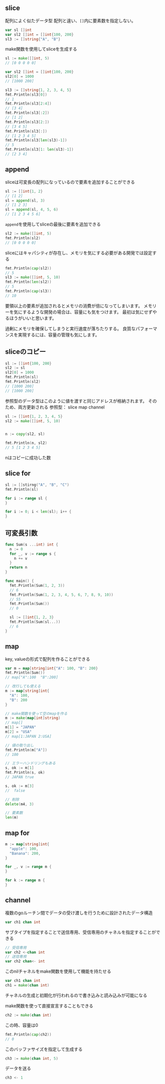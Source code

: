 ## slice
配列によく似たデータ型
配列と違い、`[]`内に要素数を指定しない。

```go
var sl []int
var sl2 []int = []int{100, 200}
sl3 := []string{"A", "B"}
```

make関数を使用してsliceを生成する

```go
sl := make([]int, 5)
// [0 0 0 0 0]

var sl2 []int = []int{100, 200}
sl2[0] = 1000
// [1000 200]

sl3 := []string{1, 2, 3, 4, 5}
fmt.Println(sl3[0])
// 1
fmt.Println(sl3[2:4])
// [3 4]
fmt.Println(sl3[:2])
// [1 2]
fmt.Println(sl3[2:])
// [3 4 5]
fmt.Println(sl3[:])
// [1 2 3 4 5]
fmt.Println(sl3[len(sl3)-1])
// 5
fmt.Println(sl3[1: len(sl3)-1])
// [2 3 4]
```

## append
sliceは可変長の配列になっているので要素を追加することができる

```go
sl := []int{1, 2}
// [1 2]
sl = append(sl, 3)
// [1 2 3]
sl = append(sl, 4, 5, 6)
// [1 2 3 4 5 6]
```

`append`を使用してsliceの最後に要素を追加できる

```go
sl2 := make([]int, 5)
fmt.Println(sl2)
// [0 0 0 0 0]
```

sliceにはキャパシティが存在し、メモリを気にする必要がある開発では設定する
```go
fmt.Println(cap(sl2))
// 5
sl3 := make([]int, 5, 10)
fmt.Println(len(sl2))
// 5
fmt.Println(cap(sl3))
// 10
```

要領以上の要素が追加されるとメモリの消費が倍になってしまいます。
メモリーを気にするような開発の場合は、容量にも気をつけます。
最初は気にせずやるほうがいいと思います。

過剰にメモリを確保してしまうと実行速度が落ちたりする。
良質なパフォーマンスを実現するには、容量の管理も気にします。

## sliceのコピー

```go
sl := []int{100, 200}
sl2 := sl
sl2[0] = 1000
fmt.Println(sl)
fmt.Println(sl2)
// [1000 200]
// [1000 200]
```

参照型のデータ型はこのように値を渡すと同じアドレスが格納されます。
そのため、両方更新される
参照型： slice map channel

```go
sl := []int{1, 2, 3, 4, 5}
sl2 := make([]int, 5, 10)


n := copy(sl2, sl)

fmt.Println(n, sl2)
// 5 [1 2 3 4 5]
```

nはコピーに成功した数

## slice for

```go
sl := []stirng("A", "B", "C")
fmt.Println(sl)

for i := range sl {
}

for i := 0; i < len(sl); i++ {
}


```

## 可変長引数

```go
func Sum(s ...int) int {
  n := 0
  for _, v := range s {
    n += v
  }
  return n
}

func main() {
  fmt.Println(Sum(1, 2, 3))
  // 6
  fmt.Println(Sum(1, 2, 3, 4, 5, 6, 7, 8, 9, 10))
  // 55
  fmt.Println(Sum())
  // 0

  sl := []int{1, 2, 3}
  fmt.Println(Sum(sl...))
  // 6
}
```

## map
key, valueの形式で配列を作ることができる

```go
var m = map[string]int{"A": 100, "B": 200}
fmt.Println(Sum())
// map["A":100  "B":200]

// 改行しても使える
m := map[string]int{
  "A": 100,
  "B": 200
}

// make関数を使って空のmapを作る
m := make(map[int]string)
// map[]
m[1] = "JAPAN"
m[2] = "USA"
// map[1:JAPAN 2:USA]

// 値の取り出し
fmt.Println(m["A"])
// 100

// エラーハンドリングもある
s, ok := m[1]
fmt.Println(s, ok)
// JAPAN true

s, ok := m[3]
//  false

// 削除
delete(m4, 3)

// 要素数
len(m)
```
## map for
```go
m := map[string]int{
  "apple": 100,
  "Banana": 200,
}

for _, v := range m {
}

for k := range m {
}
```

## channel
複数のgoルーチン間でデータの受け渡しを行うために設計されたデータ構造

```go
var ch1 chan int
```

サブタイプを指定することで送信専用、受信専用のチャネルを指定することができる

```go
// 受信専用
var ch2 <-chan int
// 送信専用
var ch2 chan<- int
```

このnilチャネルをmake関数を使用して機能を持たせる

```go
var ch1 chan int
ch1 = make(chan int)
```

チャネルの生成と初期化が行われるので書き込みと読み込みが可能になる

make関数を使って直接宣言することもできる

```go
ch2 := make(chan int)
```

この時、容量は0

```go
fmt.Println(cap(ch2))
// 0
```

このバッファサイズを指定して生成する

```go
ch3 := make(chan int, 5)
```

データを送る
```go
ch3 <- 1
```





















